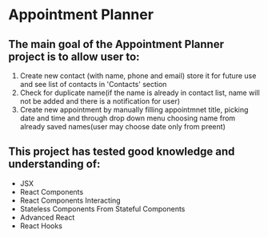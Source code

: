 # **Appointment Planner**

## **The main goal of the Appointment Planner project is to allow user to:**

 1. Create new contact (with name, phone and email) store it for future use and see list of contacts in 'Contacts' section
 2. Check for duplicate name(if the name is already in contact list, name will not be added and there is a notification for user)
 3. Create new appointment by manually filling appointmnet title, picking date and time and through drop down menu choosing name from already saved names(user may choose date only from preent)
 


## **This project has tested good knowledge and understanding of:**

 - JSX
 - React Components
 - React Components Interacting
 - Stateless Components From Stateful Components
 - Advanced React
 - React Hooks
